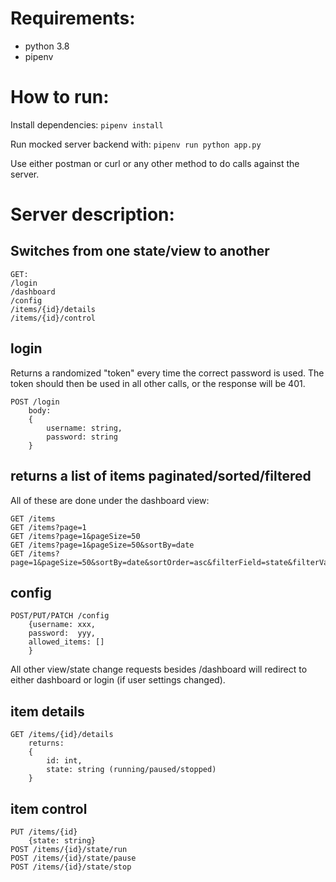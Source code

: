# Requirements:

<ul>
<li> python 3.8
<li> pipenv
</ul>

# How to run:
Install dependencies:
`pipenv install`

Run mocked server backend with:
`pipenv run python app.py`

Use either postman or curl or any other method to do calls against the server.


# Server description:

## Switches from one state/view to another

```
GET:
/login
/dashboard
/config
/items/{id}/details
/items/{id}/control
```

## login

Returns a randomized "token" every time the correct password is used. The token should then be used in all other calls, or the response will be 401.

```
POST /login
    body:
    {
        username: string,
        password: string
    }
```

## returns a list of items paginated/sorted/filtered
All of these are done under the dashboard view:
```
GET /items
GET /items?page=1
GET /items?page=1&pageSize=50
GET /items?page=1&pageSize=50&sortBy=date
GET /items?page=1&pageSize=50&sortBy=date&sortOrder=asc&filterField=state&filterValue=running
```

## config

```
POST/PUT/PATCH /config
    {username: xxx,
    password:  yyy,
    allowed_items: []
    }
```

All other view/state change requests besides /dashboard will redirect to either dashboard or login (if user settings changed).

## item details


```
GET /items/{id}/details
    returns:
    {
        id: int,
        state: string (running/paused/stopped)
    }
```

## item control

```
PUT /items/{id}
    {state: string}
POST /items/{id}/state/run
POST /items/{id}/state/pause
POST /items/{id}/state/stop
```